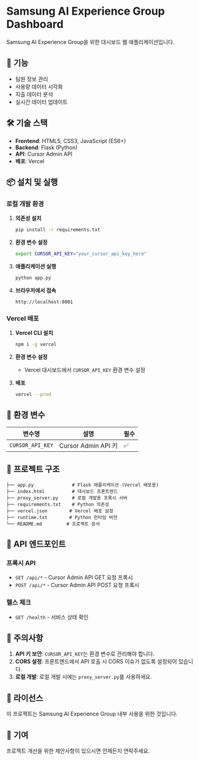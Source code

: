 # Samsung AI Experience Group Dashboard

Samsung AI Experience Group을 위한 대시보드 웹 애플리케이션입니다.

## 🚀 기능

- 팀원 정보 관리
- 사용량 데이터 시각화
- 지출 데이터 분석
- 실시간 데이터 업데이트

## 🛠️ 기술 스택

- **Frontend**: HTML5, CSS3, JavaScript (ES6+)
- **Backend**: Flask (Python)
- **API**: Cursor Admin API
- **배포**: Vercel

## 📦 설치 및 실행

### 로컬 개발 환경

1. **의존성 설치**
   ```bash
   pip install -r requirements.txt
   ```

2. **환경 변수 설정**
   ```bash
   export CURSOR_API_KEY="your_cursor_api_key_here"
   ```

3. **애플리케이션 실행**
   ```bash
   python app.py
   ```

4. **브라우저에서 접속**
   ```
   http://localhost:8001
   ```

### Vercel 배포

1. **Vercel CLI 설치**
   ```bash
   npm i -g vercel
   ```

2. **환경 변수 설정**
   - Vercel 대시보드에서 `CURSOR_API_KEY` 환경 변수 설정

3. **배포**
   ```bash
   vercel --prod
   ```

## 🔧 환경 변수

| 변수명 | 설명 | 필수 |
|--------|------|------|
| `CURSOR_API_KEY` | Cursor Admin API 키 | ✅ |

## 📁 프로젝트 구조

```
├── app.py              # Flask 애플리케이션 (Vercel 배포용)
├── index.html          # 대시보드 프론트엔드
├── proxy_server.py     # 로컬 개발용 프록시 서버
├── requirements.txt    # Python 의존성
├── vercel.json        # Vercel 배포 설정
├── runtime.txt        # Python 런타임 버전
└── README.md         # 프로젝트 문서
```

## 🔌 API 엔드포인트

### 프록시 API
- `GET /api/*` - Cursor Admin API GET 요청 프록시
- `POST /api/*` - Cursor Admin API POST 요청 프록시

### 헬스 체크
- `GET /health` - 서비스 상태 확인

## 🚨 주의사항

1. **API 키 보안**: `CURSOR_API_KEY`는 환경 변수로 관리해야 합니다.
2. **CORS 설정**: 프론트엔드에서 API 호출 시 CORS 이슈가 없도록 설정되어 있습니다.
3. **로컬 개발**: 로컬 개발 시에는 `proxy_server.py`를 사용하세요.

## 📝 라이선스

이 프로젝트는 Samsung AI Experience Group 내부 사용을 위한 것입니다.

## 🤝 기여

프로젝트 개선을 위한 제안사항이 있으시면 언제든지 연락주세요. 
